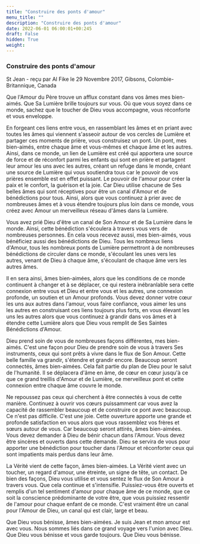```yaml
---
title: "Construire des ponts d'amour"
menu_title: ""
description: "Construire des ponts d'amour"
date: 2022-06-01 06:00:01+00:245
draft: False
hidden: True
weight:
---
```

### Construire des ponts d'amour

St Jean - reçu par Al Fike le 29 Novembre 2017, Gibsons, Colombie-Britannique, Canada

Que l'Amour du Père trouve un afflux constant dans vos âmes mes bien-aimés. Que Sa Lumière brille toujours sur vous. Où que vous soyez dans ce monde, sachez que le toucher de Dieu vous accompagne, vous réconforte et vous enveloppe.

En forgeant ces liens entre vous, en rassemblant les âmes et en priant avec toutes les âmes qui viennent s'asseoir autour de vos cercles de Lumière et partager ces moments de prière, vous construisez un pont. Un pont, mes bien-aimés, entre chaque âme et vous-mêmes et chaque âme et les autres. Ainsi, dans ce monde, un lien de Lumière est créé qui apportera une source de force et de réconfort parmi les enfants qui sont en prière et partagent leur amour les uns avec les autres, créant un refuge dans le monde, créant une source de Lumière qui vous soutiendra tous car le pouvoir de vos prières ensemble est en effet puissant. Le pouvoir de l'amour pour créer la paix et le confort, la guérison et la joie. Car Dieu utilise chacune de Ses belles âmes qui sont réceptives pour être un canal d'Amour et de bénédictions pour tous. Ainsi, alors que vous continuez à prier avec de nombreuses âmes et à vous étendre toujours plus loin dans ce monde, vous créez avec Amour un merveilleux réseau d'âmes dans la Lumière.

Vous avez prié Dieu d'être un canal de Son Amour et de Sa Lumière dans le monde. Ainsi, cette bénédiction s'écoulera à travers vous vers de nombreuses personnes. En cela vous recevez aussi, mes bien-aimés, vous bénéficiez aussi des bénédictions de Dieu. Tous les nombreux liens d'Amour, tous les nombreux ponts de Lumière permettront à de nombreuses bénédictions de circuler dans ce monde, s'écoulant les unes vers les autres, venant de Dieu à chaque âme, s'écoulant de chaque âme vers les autres âmes.

Il en sera ainsi, âmes bien-aimées, alors que les conditions de ce monde continuent à changer et à se déplacer, ce qui restera inébranlable sera cette connexion entre vous et Dieu et entre vous et les autres, une connexion profonde, un soutien et un Amour profonds. Vous devez donner votre cœur les uns aux autres dans l'amour, vous faire confiance, vous aimer les uns les autres en construisant ces liens toujours plus forts, en vous élevant les uns les autres alors que vous continuez à grandir dans vos âmes et à étendre cette Lumière alors que Dieu vous remplit de Ses Saintes Bénédictions d'Amour.

Dieu prend soin de vous de nombreuses façons différentes, mes bien-aimés. C'est une façon pour Dieu de prendre soin de vous à travers Ses instruments, ceux qui sont prêts à vivre dans le flux de Son Amour. Cette belle famille va grandir, s'étendre et grandir encore. Beaucoup seront connectés, âmes bien-aimées. Cela fait partie du plan de Dieu pour le salut de l'humanité. Il se déplacera d'âme en âme, de cœur en cœur jusqu'à ce que ce grand treillis d'Amour et de Lumière, ce merveilleux pont et cette connexion entre chaque âme couvre le monde.

Ne repoussez pas ceux qui cherchent à être connectés à vous de cette manière. Continuez à ouvrir vos cœurs puissamment car vous avez la capacité de rassembler beaucoup et de construire ce pont avec beaucoup. Ce n'est pas difficile. C'est une joie. Cette ouverture apporte une grande et profonde satisfaction en vous alors que vous rassemblez vos frères et sœurs autour de vous. Car beaucoup seront attirés, âmes bien-aimées. Vous devez demander à Dieu de bénir chacun dans l'Amour. Vous devez être sincères et ouverts dans cette demande. Dieu se servira de vous pour apporter une bénédiction pour toucher dans l'Amour et réconforter ceux qui sont impatients mais perdus dans leur âme. 

La Vérité vient de cette façon, âmes bien-aimées. La Vérité vient avec un toucher, un regard d'amour, une étreinte, un signe de tête, un contact. De bien des façons, Dieu vous utilise et vous sentez le flux de Son Amour à travers vous. Que cela continue et s'intensifie. Puissiez-vous être ouverts et remplis d'un tel sentiment d'amour pour chaque âme de ce monde, que ce soit la conscience prédominante de votre être, que vous puissiez ressentir de l'amour pour chaque enfant de ce monde. C'est vraiment être un canal pour l'Amour de Dieu, un canal qui est clair, large et beau.

Que Dieu vous bénisse, âmes bien-aimées. Je suis Jean et mon amour est avec vous. Nous sommes liés dans ce grand voyage vers l'union avec Dieu. Que Dieu vous bénisse et vous garde toujours. Que Dieu vous bénisse.



